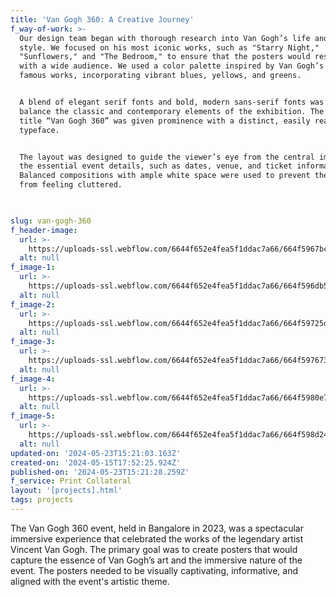 ```yaml
---
title: 'Van Gogh 360: A Creative Journey'
f_way-of-work: >-
  Our design team began with thorough research into Van Gogh’s life and artistic
  style. We focused on his most iconic works, such as "Starry Night,"
  "Sunflowers," and "The Bedroom," to ensure that the posters would resonate
  with a wide audience. We used a color palette inspired by Van Gogh’s most
  famous works, incorporating vibrant blues, yellows, and greens.


  A blend of elegant serif fonts and bold, modern sans-serif fonts was used to
  balance the classic and contemporary elements of the exhibition. The event
  title “Van Gogh 360” was given prominence with a distinct, easily readable
  typeface.


  The layout was designed to guide the viewer’s eye from the central imagery to
  the essential event details, such as dates, venue, and ticket information.
  Balanced compositions with ample white space were used to prevent the posters
  from feeling cluttered.


  ‍
slug: van-gogh-360
f_header-image:
  url: >-
    https://uploads-ssl.webflow.com/6644f652e4fea5f1ddac7a66/664f5967bcbda49e3db8065d_behance-6567351b767f1.jpg
  alt: null
f_image-1:
  url: >-
    https://uploads-ssl.webflow.com/6644f652e4fea5f1ddac7a66/664f596db56ca9ce401537fb_18234819.png
  alt: null
f_image-2:
  url: >-
    https://uploads-ssl.webflow.com/6644f652e4fea5f1ddac7a66/664f59725dc1e51ab43471e0_557.png
  alt: null
f_image-3:
  url: >-
    https://uploads-ssl.webflow.com/6644f652e4fea5f1ddac7a66/664f597673e13147e3605b3a_Car_A4_Poster_Mockup.jpg
  alt: null
f_image-4:
  url: >-
    https://uploads-ssl.webflow.com/6644f652e4fea5f1ddac7a66/664f5980e7daaf311d7dfe87_behance-657a4f62d2f71.jpg
  alt: null
f_image-5:
  url: >-
    https://uploads-ssl.webflow.com/6644f652e4fea5f1ddac7a66/664f598d248fd0ac037fe834_behance-6497c8ef54b4e.jpg
  alt: null
updated-on: '2024-05-23T15:21:03.163Z'
created-on: '2024-05-15T17:52:25.924Z'
published-on: '2024-05-23T15:21:28.259Z'
f_service: Print Collateral
layout: '[projects].html'
tags: projects
---
```


The Van Gogh 360 event, held in Bangalore in 2023, was a spectacular immersive experience that celebrated the works of the legendary artist Vincent Van Gogh. The primary goal was to create posters that would capture the essence of Van Gogh’s art and the immersive nature of the event. The posters needed to be visually captivating, informative, and aligned with the event's artistic theme.

‍
